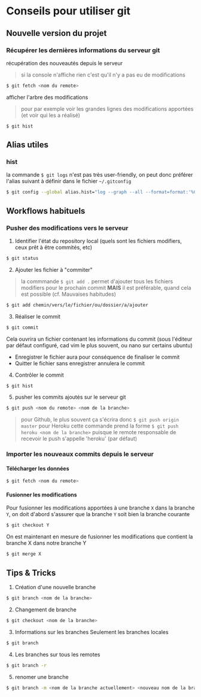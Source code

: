# Conseils pour utiliser git

## Nouvelle version du projet

### Récupérer les dernières informations du serveur git

récupération des nouveautés depuis le serveur 
> si la console n'affiche rien c'est qu'il n'y a pas eu de modifications
```sh
$ git fetch <nom du remote>
```

afficher l'arbre des modifications
> pour par exemple voir les grandes lignes des modifications apportées (et voir qui les a réalisé)
```sh
$ git hist 
```

## Alias utiles

### hist

la commande `$ git logs` n'est pas très user-friendly, on peut donc préférer l'alias suivant à définir
dans le fichier `~/.gitconfig`
```sh
$ git config --global alias.hist="log --graph --all --format=format:'%C(bold blue)%h%C(reset) - %C(bold green)(%ar)%C(reset) %C(white)%s%C(reset) %C(bold white)— %an%C(reset)%C(bold yellow)%d%C(reset)' --abbrev-commit --date=relative"
```

## Workflows habituels

### Pusher des modifications vers le serveur 

1. Identifier l'état du repository local (quels sont les fichiers modifiers, ceux prêt à être commités, etc)
```sh
$ git status
```

2. Ajouter les fichier à "commiter"
> la commmande `$ git add .` permet d'ajouter tous les fichiers modifiers pour le prochain commit
> **MAIS** il est préférable, quand cela est possible (cf. Mauvaises habitudes)
```sh
$ git add chemin/vers/le/fichier/ou/dossier/a/ajouter
```

3. Réaliser le commit
```sh
$ git commit
```

Cela ouvrira un fichier contenant les informations du commit (sous l'éditeur par défaut configuré, cad vim le plus souvent, ou nano sur certains ubuntu)

* Enregistrer le fichier aura pour conséquence de finaliser le commit
* Quitter le fichier sans enregistrer annulera le commit

4. Contrôler le commit
```sh
$ git hist
```

5. pusher les commits ajoutés sur le serveur git
```sh
$ git push <nom du remote> <nom de la branche>
```
> pour Github, le plus souvent ça s'écrira donc `$ git push origin master`
> pour Heroku cette commande prend la forme `$ git push heroku <nom de la branche>` puisque le remote responsable de recevoir le push s'appelle 'heroku' (par défaut)

### Importer les nouveaux commits depuis le serveur

#### Télécharger les données
```sh
$ git fetch <nom du remote>
```

#### Fusionner les modifications
Pour fusionner les modifications apportées à une branche `X` dans la branche `Y`, on doit d'abord s'assurer que la branche `Y` soit bien la branche courante
```sh
$ git checkout Y
```

On est maintenant en mesure de fusionner les modifications que contient la branche X dans notre branche Y
```sh
$ git merge X
```

## Tips & Tricks

1. Création d'une nouvelle branche
```sh
$ git branch <nom de la branche>
```

2. Changement de branche
```sh
$ git checkout <nom de la branche>
```

3. Informations sur les branches
Seulement les branches locales
```sh
$ git branch
```

4. Les branches sur tous les remotes
```sh
$ git branch -r
```

5. renomer une branche 
```sh
$ git branch -m <nom de la branche actuellement> <nouveau nom de la branche>
```
